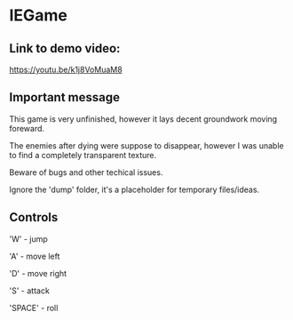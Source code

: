 # IEGame

## Link to demo video:

https://youtu.be/k1j8VoMuaM8

## Important message

This game is very unfinished, however it lays decent groundwork moving foreward.

The enemies after dying were suppose to disappear, however I was unable to find a completely transparent texture.

Beware of bugs and other techical issues.

Ignore the 'dump' folder, it's a placeholder for temporary files/ideas.

## Controls

'W' - jump

'A' - move left

'D' - move right

'S' - attack

'SPACE' - roll
